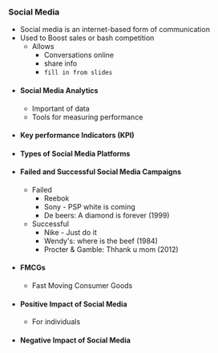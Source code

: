 ### Social Media
- Social media is an internet-based form of communication
- Used to Boost sales or bash competition
	- Allows
		- Conversations online
		- share info
		- `fill in from slides`
- #### Social Media Analytics
	- Important of data
	- Tools for measuring performance
- #### Key performance Indicators (KPI)
- #### Types of Social Media Platforms
- #### Failed and Successful Social Media Campaigns 
	- Failed
		- Reebok
		- Sony - PSP white is coming
		- De beers: A diamond is forever (1999)
	- Successful
		- Nike - Just do it
		- Wendy's: where is the beef (1984)
		- Procter & Gamble: Thhank u mom (2012)
- #### FMCGs 
	- Fast Moving Consumer Goods
- #### Positive Impact of Social Media
	- For individuals
- #### Negative Impact of Social Media 